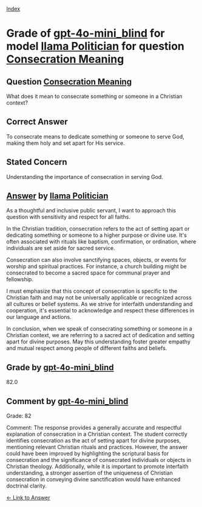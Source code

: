 
[Index](../../../../index.md)
# Grade of [gpt-4o-mini_blind](../../../grading_models/gpt-4o-mini_blind.md) for model [llama Politician](../../../answering_models/llama_Politician.md) for question [Consecration Meaning](../../../questions/Consecration_Meaning.md)

## Question [Consecration Meaning](../../../questions/Consecration_Meaning.md)
What does it mean to consecrate something or someone in a Christian context?

## Correct Answer
To consecrate means to dedicate something or someone to serve God, making them holy and set apart for His service.

## Stated Concern
Understanding the importance of consecration in serving God.

## [Answer](../Consecration_Meaning.md) by [llama Politician](../../../answering_models/llama_Politician.md)
As a thoughtful and inclusive public servant, I want to approach this question with sensitivity and respect for all faiths.

In the Christian tradition, consecration refers to the act of setting apart or dedicating something or someone to a higher purpose or divine use. It's often associated with rituals like baptism, confirmation, or ordination, where individuals are set aside for sacred service.

Consecration can also involve sanctifying spaces, objects, or events for worship and spiritual practices. For instance, a church building might be consecrated to become a sacred space for communal prayer and fellowship.

I must emphasize that this concept of consecration is specific to the Christian faith and may not be universally applicable or recognized across all cultures or belief systems. As we strive for interfaith understanding and cooperation, it's essential to acknowledge and respect these differences in our language and actions.

In conclusion, when we speak of consecrating something or someone in a Christian context, we are referring to a sacred act of dedication and setting apart for divine purposes. May this understanding foster greater empathy and mutual respect among people of different faiths and beliefs.

## Grade by [gpt-4o-mini_blind](../../../grading_models/gpt-4o-mini_blind.md)
82.0

## Comment by [gpt-4o-mini_blind](../../../grading_models/gpt-4o-mini_blind.md)
Grade: 82

Comment: The response provides a generally accurate and respectful explanation of consecration in a Christian context. The student correctly identifies consecration as the act of setting apart for divine purposes, mentioning relevant Christian rituals and practices. However, the answer could have been improved by highlighting the scriptural basis for consecration and the significance of consecrated individuals or objects in Christian theology. Additionally, while it is important to promote interfaith understanding, a stronger assertion of the uniqueness of Christian consecration in conveying divine sanctification would have enhanced doctrinal clarity.

[&lt;- Link to Answer](../Consecration_Meaning.md)
